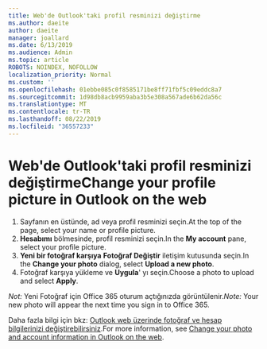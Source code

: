 ```yaml
---
title: Web'de Outlook'taki profil resminizi değiştirme
ms.author: daeite
author: daeite
manager: joallard
ms.date: 6/13/2019
ms.audience: Admin
ms.topic: article
ROBOTS: NOINDEX, NOFOLLOW
localization_priority: Normal
ms.custom: ''
ms.openlocfilehash: 01ebbe085c0f8585171be8ff71fbf5c09eddc8a7
ms.sourcegitcommit: 1d98db8acb9959aba3b5e308a567ade6b62da56c
ms.translationtype: MT
ms.contentlocale: tr-TR
ms.lasthandoff: 08/22/2019
ms.locfileid: "36557233"
---
```

# <a name="change-your-profile-picture-in-outlook-on-the-web"></a><span data-ttu-id="d35ff-102">Web'de Outlook'taki profil resminizi değiştirme</span><span class="sxs-lookup"><span data-stu-id="d35ff-102">Change your profile picture in Outlook on the web</span></span>

1. <span data-ttu-id="d35ff-103">Sayfanın en üstünde, ad veya profil resminizi seçin.</span><span class="sxs-lookup"><span data-stu-id="d35ff-103">At the top of the page, select your name or profile picture.</span></span>
1. <span data-ttu-id="d35ff-104">**Hesabımı** bölmesinde, profil resminizi seçin.</span><span class="sxs-lookup"><span data-stu-id="d35ff-104">In the **My account** pane, select your profile picture.</span></span>
1. <span data-ttu-id="d35ff-105">**Yeni bir fotoğraf karşıya** **Fotoğraf Değiştir** iletişim kutusunda seçin.</span><span class="sxs-lookup"><span data-stu-id="d35ff-105">In the **Change your photo** dialog, select **Upload a new photo**.</span></span>
1. <span data-ttu-id="d35ff-106">Fotoğraf karşıya yükleme ve **Uygula**' yı seçin.</span><span class="sxs-lookup"><span data-stu-id="d35ff-106">Choose a photo to upload and select **Apply**.</span></span>

<span data-ttu-id="d35ff-107">*Not:* Yeni Fotoğraf için Office 365 oturum açtığınızda görüntülenir.</span><span class="sxs-lookup"><span data-stu-id="d35ff-107">*Note:* Your new photo will appear the next time you sign in to Office 365.</span></span>

<span data-ttu-id="d35ff-108">Daha fazla bilgi için bkz: [Outlook web üzerinde fotoğraf ve hesap bilgilerinizi değiştirebilirsiniz](https://support.office.com/article/b2dbb289-851d-4bed-93c3-3e136f5659ec).</span><span class="sxs-lookup"><span data-stu-id="d35ff-108">For more information, see [Change your photo and account information in Outlook on the web](https://support.office.com/article/b2dbb289-851d-4bed-93c3-3e136f5659ec).</span></span>